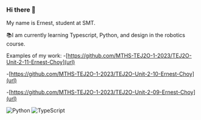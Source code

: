 ### Hi there 👋

My name is Ernest, student at SMT. 

📚I am currently learning Typescript, Python, and design in the robotics course.

Examples of my work:
-[https://github.com/MTHS-TEJ2O-1-2023/TEJ2O-Unit-2-11-Ernest-Choy](url)

-[https://github.com/MTHS-TEJ2O-1-2023/TEJ2O-Unit-2-10-Ernest-Choy](url)

-[https://github.com/MTHS-TEJ2O-1-2023/TEJ2O-Unit-2-09-Ernest-Choy](url)

![Python](https://img.shields.io/badge/python-3670A0?style=for-the-badge&logo=python&logoColor=ffdd54)
![TypeScript](https://img.shields.io/badge/typescript-%23007ACC.svg?style=for-the-badge&logo=typescript&logoColor=white)
